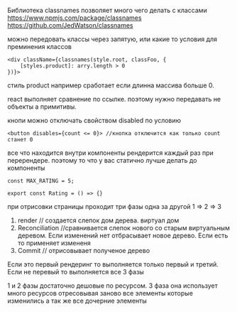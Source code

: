
Библиотека classnames позволяет много чего делать с классами
https://www.npmjs.com/package/classnames
https://github.com/JedWatson/classnames

можно передовать классы через запятую, или какие то условия для преминения классов
```
<div className={classnames(style.root, classFoo, {
	[styles.product]: arry.length > 0
})}>
```
стиль product например сработает если длинна массива больше 0. 

react выполняет сравнение по ссылке. поэтому нужно передавать не объекты а примитивы.

кнопи можно отключать свойством disabled по условию
```
<button disables={count <= 0}> //кнопка отключится как только count станет 0
```


все что находится внутри компоненты  рендерится каждый раз при перерендере.
поэтому то что у вас статично лучше делать до компоненты

```
const MAX_RATING = 5;

export const Rating = () => {}
```


при отрисовки страницы проходит три фазы одна за другой 1 => 2 => 3

1. render // создается слепок дом дерева. виртуал дом
2. Reconciliation //сравнивается слепок нового со старым виртуальным деревом. Если изменений нет отбрасывает новое дерево. Если есть то применяет измененя
3. Commit // отрисовывает полученое дерево

Если это первый рендеринг то выполняется только первый и третий.
Если не перевый то выполняется все 3 фазы

1 и 2 фазы достаточно дешовые по ресурсом.
3 фаза она использует много ресурсов отресовывая заново все элементы которые изменились а так же все дочерние элементы


 